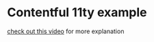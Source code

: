 # Contentful 11ty example

[check out this video](https://youtu.be/aaZn8eX1F7Y) for more explanation
